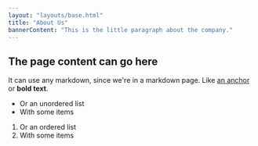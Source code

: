 ```yaml
---
layout: "layouts/base.html"
title: "About Us"
bannerContent: "This is the little paragraph about the company."
---
```


## The page content can go here

It can use any markdown, since we're in a markdown page. Like [an anchor](https://packtpub.com) or **bold text**.

* Or an unordered list
* With some items

1. Or an ordered list
1. With some items
